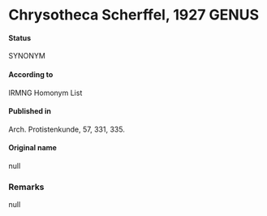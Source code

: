 Chrysotheca Scherffel, 1927 GENUS
=======

#### Status
SYNONYM

#### According to
IRMNG Homonym List

#### Published in
Arch. Protistenkunde, 57, 331, 335.

#### Original name
null

### Remarks
null